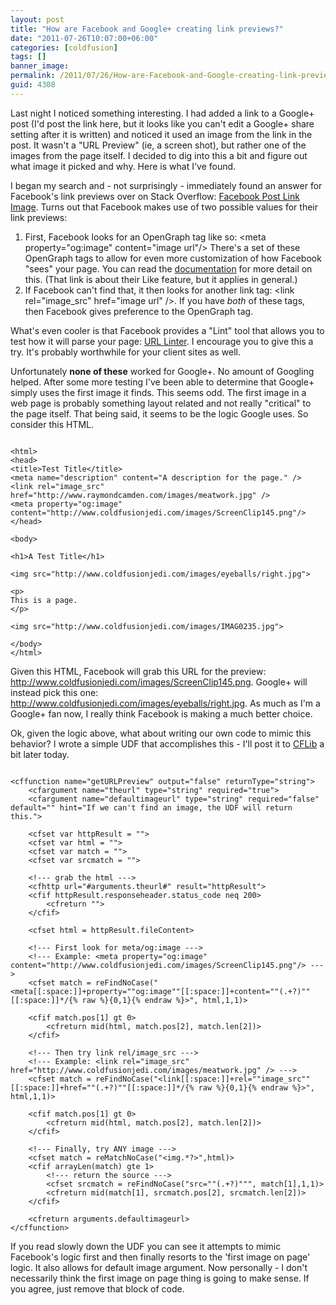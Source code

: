 ```yaml
---
layout: post
title: "How are Facebook and Google+ creating link previews?"
date: "2011-07-26T10:07:00+06:00"
categories: [coldfusion]
tags: []
banner_image: 
permalink: /2011/07/26/How-are-Facebook-and-Google-creating-link-previews
guid: 4308
---
```


Last night I noticed something interesting. I had added a link to a Google+ post (I'd post the link here, but it looks like you can't edit a Google+ share setting after it is written) and noticed it used an image from the link in the post. It wasn't a "URL Preview" (ie, a screen shot), but rather one of the images from the page itself. I decided to dig into this a bit and figure out what image it picked and why. Here is what I've found.
<!--more-->
<p/>

I began my search and - not surprisingly - immediately found an answer for Facebook's link previews over on Stack Overflow: <a href="http://stackoverflow.com/questions/1079599/facebook-post-link-image">Facebook Post Link Image</a>. Turns out that Facebook makes use of two possible values for their link previews:

<p/>

<ol>
<li>First, Facebook looks for an OpenGraph tag like so: &lt;meta property="og:image" content="image url"/&gt; There's a set of these OpenGraph tags to allow for even more customization of how Facebook "sees" your page. You can read the <a href="http://developers.facebook.com/docs/reference/plugins/like/">documentation</a> for more detail on this. (That link is about their Like feature, but it applies in general.) 
<li>If Facebook can't find that, it then looks for another link tag: &lt;link rel="image_src" href="image url" /&gt;. If you have <i>both</i> of these tags, then Facebook gives preference to the OpenGraph tag.
</ol>

<p/>

What's even cooler is that Facebook provides a "Lint" tool that allows you to test how it will parse your page: <a href="http://developers.facebook.com/tools/lint/">URL Linter</a>. I encourage you to give this a try. It's probably worthwhile for your client sites as well.

<p/>

Unfortunately <b>none of these</b> worked for Google+. No amount of Googling helped. After some more testing I've been able to determine that Google+ simply uses the first image it finds. This seems odd. The first image in a web page is probably something layout related and not really "critical" to the page itself. That being said, it seems to be the logic Google uses. So consider this HTML.

<p/>

<pre><code class="language-markup">
&lt;html&gt;
&lt;head&gt;
&lt;title&gt;Test Title&lt;/title&gt;
&lt;meta name="description" content="A description for the page." /&gt;
&lt;link rel="image_src" href="http://www.raymondcamden.com/images/meatwork.jpg" /&gt;
&lt;meta property="og:image" content="http://www.coldfusionjedi.com/images/ScreenClip145.png"/&gt; 
&lt;/head&gt;

&lt;body&gt;

&lt;h1&gt;A Test Title&lt;/h1&gt;

&lt;img src="http://www.coldfusionjedi.com/images/eyeballs/right.jpg"&gt;

&lt;p&gt;
This is a page.
&lt;/p&gt;

&lt;img src="http://www.coldfusionjedi.com/images/IMAG0235.jpg"&gt;

&lt;/body&gt;
&lt;/html&gt;
</code></pre>

<p/>

Given this HTML, Facebook will grab this URL for the preview: http://www.coldfusionjedi.com/images/ScreenClip145.png. Google+ will instead pick this one: http://www.coldfusionjedi.com/images/eyeballs/right.jpg. As much as I'm a Google+ fan now, I really think Facebook is making a much better choice.

<p/>

Ok, given the logic above, what about writing our own code to mimic this behavior? I wrote a simple UDF that accomplishes this - I'll post it to <a href="http://www.cflib.org">CFLib</a> a bit later today.

<p/>

<pre><code class="language-markup">
&lt;cffunction name="getURLPreview" output="false" returnType="string"&gt;
	&lt;cfargument name="theurl" type="string" required="true"&gt;
	&lt;cfargument name="defaultimageurl" type="string" required="false" default="" hint="If we can't find an image, the UDF will return this."&gt; 

	&lt;cfset var httpResult = ""&gt;
	&lt;cfset var html = ""&gt;
	&lt;cfset var match = ""&gt;
	&lt;cfset var srcmatch = ""&gt;

	&lt;!--- grab the html ---&gt;
	&lt;cfhttp url="#arguments.theurl#" result="httpResult"&gt;
	&lt;cfif httpResult.responseheader.status_code neq 200&gt;
		&lt;cfreturn ""&gt;
	&lt;/cfif&gt;

	&lt;cfset html = httpResult.fileContent&gt;

	&lt;!--- First look for meta/og:image ---&gt;
	&lt;!--- Example: &lt;meta property="og:image" content="http://www.coldfusionjedi.com/images/ScreenClip145.png"/&gt; ---&gt;
	&lt;cfset match = reFindNoCase("&lt;meta[[:space:]]+property=""og:image""[[:space:]]+content=""(.+?)""[[:space:]]*/{% raw %}{0,1}{% endraw %}&gt;", html,1,1)&gt;

	&lt;cfif match.pos[1] gt 0&gt;
		&lt;cfreturn mid(html, match.pos[2], match.len[2])&gt;
	&lt;/cfif&gt;

	&lt;!--- Then try link rel/image_src ---&gt;
	&lt;!--- Example: &lt;link rel="image_src" href="http://www.coldfusionjedi.com/images/meatwork.jpg" /&gt; ---&gt;
	&lt;cfset match = reFindNoCase("&lt;link[[:space:]]+rel=""image_src""[[:space:]]+href=""(.+?)""[[:space:]]*/{% raw %}{0,1}{% endraw %}&gt;", html,1,1)&gt;

	&lt;cfif match.pos[1] gt 0&gt;
		&lt;cfreturn mid(html, match.pos[2], match.len[2])&gt;
	&lt;/cfif&gt;

	&lt;!--- Finally, try ANY image ---&gt;
	&lt;cfset match = reMatchNoCase("&lt;img.*?&gt;",html)&gt;
	&lt;cfif arrayLen(match) gte 1&gt;
		&lt;!--- return the source ---&gt;
		&lt;cfset srcmatch = reFindNoCase("src=""(.+?)""", match[1],1,1)&gt;
		&lt;cfreturn mid(match[1], srcmatch.pos[2], srcmatch.len[2])&gt;
	&lt;/cfif&gt;

	&lt;cfreturn arguments.defaultimageurl&gt;
&lt;/cffunction&gt;
</code></pre>

<p/>

If you read slowly down the UDF you can see it attempts to mimic Facebook's logic first and then finally resorts to the 'first image on page' logic. It also allows for default image argument. Now personally - I don't necessarily think the first image on page thing is going to make sense. If you agree, just remove that block of code.